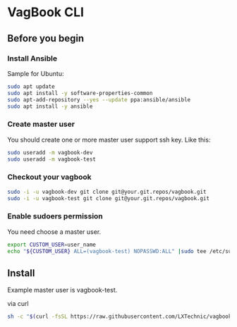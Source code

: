 # VagBook CLI

## Before you begin

### Install Ansible

Sample for Ubuntu:

```bash
sudo apt update
sudo apt install -y software-properties-common
sudo apt-add-repository --yes --update ppa:ansible/ansible
sudo apt install -y ansible
```

### Create master user

You should create one or more master user support ssh key. Like this:

```bash
sudo useradd -m vagbook-dev
sudo useradd -m vagbook-test
```

### Checkout your vagbook

```bash
sudo -i -u vagbook-dev git clone git@your.git.repos/vagbook.git
sudo -i -u vagbook-test git clone git@your.git.repos/vagbook.git
```

### Enable sudoers permission

You need choose a master user.

```bash
export CUSTOM_USER=user_name
echo "${CUSTOM_USER} ALL=(vagbook-test) NOPASSWD:ALL" |sudo tee /etc/sudoers.d/vagbook-${CUSTOM_USER}
```

## Install

Example master user is vagbook-test.

via curl

```bash
sh -c "$(curl -fsSL https://raw.githubusercontent.com/LXTechnic/vagbook-cli/master/setup.sh) vagbook-test"
```